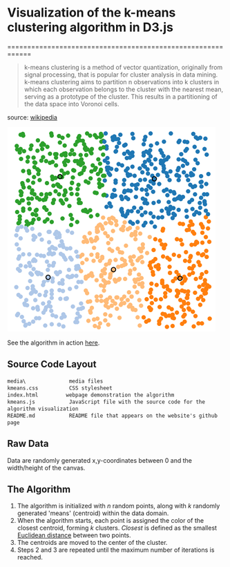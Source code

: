 # Visualization of the k-means clustering algorithm in D3.js
============================================================


> k-means clustering is a method of vector quantization, originally from signal 
processing, that is popular for cluster analysis in data mining. k-means 
clustering aims to partition n observations into k clusters in which each 
observation belongs to the cluster with the nearest mean, serving as a 
prototype of the cluster. This results in a partitioning of the data space into 
Voronoi cells.

source: [wikipedia](https://en.wikipedia.org/wiki/K-means_clustering)

![k-means clustering](/media/kmeans.png "K-means clustering")

See the algorithm in action [here](http://nl-hugo.github.io/d3-kmeans/index.html).


## Source Code Layout

    media\				media files
    kmeans.css          CSS stylesheet
    index.html         webpage demonstration the algorithm
    kmeans.js           JavaScript file with the source code for the algorithm visualization
    README.md           README file that appears on the website's github page


## Raw Data

Data are randomly generated x,y-coordinates between 0 and the width/height of 
the canvas.


## The Algorithm

1. The algorithm is initialized with _n_ random points, along with _k_ randomly 
generated 'means' (centroid) within the data domain. 
2. When the algorithm starts, each point is assigned the color of the closest 
centroid, forming _k_ clusters. _Closest_ is defined as the smallest 
[Euclidean distance](https://en.wikipedia.org/wiki/Euclidean_geometry) between 
two points.
3. The centroids are moved to the center of the cluster.
4. Steps 2 and 3 are repeated until the maximum number of iterations is reached.